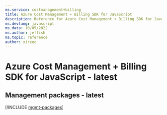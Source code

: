 ```yaml
---
ms.service: costmanagement+billing
title: Azure Cost Management + Billing SDK for JavaScript
description: Reference for Azure Cost Management + Billing SDK for JavaScript
ms.devlang: javascript
ms.data: 10/05/2022
ms.author: jeffish
ms.topic: reference
author: xirzec
---
```

# Azure Cost Management + Billing SDK for JavaScript - latest

## Management packages - latest
[!INCLUDE [mgmt-packages](cost-management-+-billing-mgmt-index.md)]
